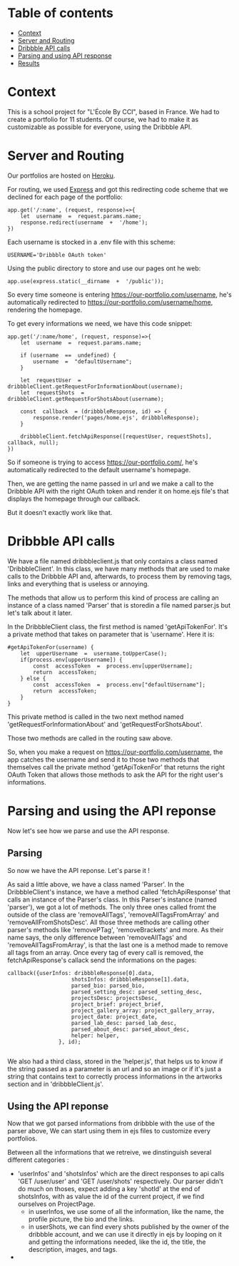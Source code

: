 # Table of contents

* [Context](#Context)
* [Server and Routing](#server-and-routing)
* [Dribbble API calls](#dribbble-api-calls)
* [Parsing and using API response](#parsing-and-using-the-api-reponse)
* [Results](#results)

# Context

This is a school project for "L'École By CCI", based in France.
We had to create a portfolio for 11 students. Of course, we had to make it as customizable as possible for everyone, using the Dribbble API.


# Server and Routing

Our portfolios are hosted on [Heroku](https://heroku.com).

For routing, we used [Express](https://expressjs.com) and got this redirecting code scheme that we declined for each page of the portfolio:
```
app.get('/:name', (request, response)=>{
	let  username  =  request.params.name;
	response.redirect(username  +  '/home');
})
```

Each username is stocked in a .env file with this scheme:
```
USERNAME='Dribbble OAuth token'
```

Using the public directory to store and use our pages ont he web:
```
app.use(express.static(__dirname  +  '/public'));
```
So every time someone is entering https://our-portfolio.com/username, he's automatically redirected to https://our-portfolio.com/username/home, rendering the homepage.

To get every informations we need, we have this code snippet:
```
app.get('/:name/home', (request, response)=>{
	let  username  =  request.params.name;
	
	if (username  ==  undefined) {
		username  =  "defaultUsername";
	}
	
	let  requestUser  =  dribbbleClient.getRequestForInformationAbout(username);
	let  requestShots  =  dribbbleClient.getRequestForShotsAbout(username);
	
	const  callback  = (dribbbleResponse, id) => {
		response.render('pages/home.ejs', dribbbleResponse);
	}
	
	dribbbleClient.fetchApiResponse([requestUser, requestShots], callback, null);
})
```
So if someone is trying to access https://our-portfolio.com/, he's automatically redirected to the default username's homepage.

Then, we are getting the name passed in url and we make a call to the Dribbble API with the right OAuth token and render it on home.ejs file's that displays the homepage through our callback.

But it doesn't exactly work like that.

# Dribbble API calls
We have a file named dribbbleclient.js that only contains a class named 'DribbbleClient'.
In this class, we have many methods that are used to make calls to the Dribbble API and, afterwards, to process them by removing tags, links and everything that is useless or annoying.

The methods that allow us to perform this kind of process are calling an instance of a class named 'Parser' that is storedin a file named parser.js but let's talk about it later.

In the DribbbleClient class,  the first method is named 'getApiTokenFor'.
It's a private method that takes on parameter that is 'username'. Here it is:
```
#getApiTokenFor(username) {
	let  upperUsername  =  username.toUpperCase();
	if(process.env[upperUsername]) {
		const  accessToken  =  process.env[upperUsername];
		return  accessToken;
	} else {
		const  accessToken  =  process.env["defaultUsername"];
		return  accessToken;
	}
}
```
This private method is called in the two next method named 'getRequestForInformationAbout' and 'getRequestForShotsAbout'.

Those two methods are called in the routing saw above.

So, when you make a request on https://our-portfolio.com/username, the app catches the username and send it to those two methods that themselves call the private method 'getApiTokenFor' that returns the right OAuth Token that allows those methods to ask the API for the right user's informations.

# Parsing and using the API reponse
Now let's see how we parse and use the API response.
## Parsing

So now we have the API reponse. Let's parse it !

As said a little above, we have a class named 'Parser'.
In the DribbbleClient's instance, we have a method called 'fetchApiResponse' that calls an instance of the Parser's class.
In this Parser's instance (named 'parser'), we got a lot of methods. The only three ones called fromt the outside of the class are 'removeAllTags', 'removeAllTagsFromArray' and 'removeAllFromShotsDesc'.
All those three methods are calling other parser's methods like 'removePTag', 'removeBrackets' and more.
As their name says, the only difference between 'removeAllTags' and 'removeAllTagsFromArray', is that the last one is a method made to remove all tags from an array.
Once every tag of every call is removed, the fetchApiResponse's callack send the informations on the pages:
```
callback({userInfos: dribbbleResponse[0].data,
					shotsInfos: dribbbleResponse[1].data,
					parsed_bio: parsed_bio,
					parsed_setting_desc: parsed_setting_desc,
					projectsDesc: projectsDesc,
					project_brief: project_brief,
					project_gallery_array: project_gallery_array,
					project_date: project_date,
					parsed_lab_desc: parsed_lab_desc,
					parsed_about_desc: parsed_about_desc,
					helper: helper,
				}, id);
				
```
We also had a third class, stored in the 'helper.js', that helps us to know if the string passed as a parameter is an url and so an image or if it's just a string that contains text to correctly process informations in the artworks section and in 'dribbbleClient.js'.
## Using the API reponse

Now that we got parsed informations from dribbble with the use of the parser above,
We can start using them in ejs files to customize every portfolios.

Between all the informations that we retreive, we dinstinguish several different categories :

* 'userInfos' and 'shotsInfos' which are the direct responses to api calls 'GET /user/user' and 'GET /user/shots' respectively.
Our parser didn't do much on thoses, expect adding a key 'shotId' at the end of shotsInfos, with as value the id of the current project, if we find ourselves on ProjectPage.
	* in userInfos, we use some of all the information, like the name, the profile picture, the bio and the links.
	* in userShots, we can find every shots published by the owner of the dribbble account, and we can use it directly in ejs by looping on it and getting the informations needed, like the id, the title, the description, images, and tags. 
* 